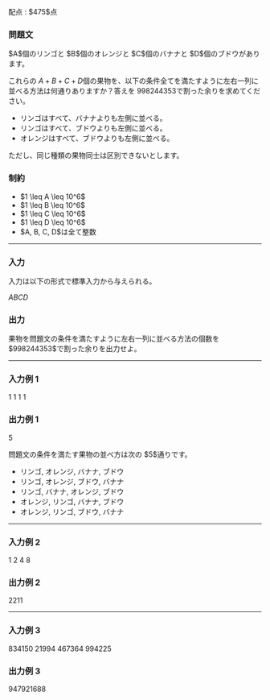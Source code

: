 
<div>

<span>

<span>

<p>
配点 : $475$点
</p>

<div>

<section>

### **問題文**

<p>
$A$個のリンゴと $B$個のオレンジと $C$個のバナナと $D$個のブドウがあります。

これらの $A+B+C+D$個の果物を、以下の条件全てを満たすように左右一列に並べる方法は何通りありますか？答えを $998244353$で割った余りを求めてください。
</p>

<ul>

<li>
リンゴはすべて、バナナよりも左側に並べる。
</li>

<li>
リンゴはすべて、ブドウよりも左側に並べる。
</li>

<li>
オレンジはすべて、ブドウよりも左側に並べる。
</li>

</ul>

<p>
ただし、同じ種類の果物同士は区別できないとします。
</p>

</section>

</div>

<div>

<section>

### **制約**

<ul>

<li>
$1 \leq A \leq 10^6$
</li>

<li>
$1 \leq B \leq 10^6$
</li>

<li>
$1 \leq C \leq 10^6$
</li>

<li>
$1 \leq D \leq 10^6$
</li>

<li>
$A, B, C, D$は全て整数
</li>

</ul>

</section>

</div>

---

<div>

<div>

<section>

### **入力**

<p>
入力は以下の形式で標準入力から与えられる。
</p>

<div>

$A$$B$$C$$D$
</div>

</section>

</div>

<div>

<section>

### **出力**

<p>
果物を問題文の条件を満たすように左右一列に並べる方法の個数を $998244353$で割った余りを出力せよ。
</p>

</section>

</div>

</div>

---

<div>

<section>

### **入力例 1**

<div>

1 1 1 1

</div>

</section>

</div>

<div>

<section>

### **出力例 1**

<div>

5

</div>

<p>
問題文の条件を満たす果物の並べ方は次の $5$通りです。
</p>

<ul>

<li>
リンゴ, オレンジ, バナナ, ブドウ
</li>

<li>
リンゴ, オレンジ, ブドウ, バナナ
</li>

<li>
リンゴ, バナナ, オレンジ, ブドウ
</li>

<li>
オレンジ, リンゴ, バナナ, ブドウ
</li>

<li>
オレンジ, リンゴ, ブドウ, バナナ
</li>

</ul>

</section>

</div>

---

<div>

<section>

### **入力例 2**

<div>

1 2 4 8

</div>

</section>

</div>

<div>

<section>

### **出力例 2**

<div>

2211

</div>

</section>

</div>

---

<div>

<section>

### **入力例 3**

<div>

834150 21994 467364 994225

</div>

</section>

</div>

<div>

<section>

### **出力例 3**

<div>

947921688

</div>

</section>

</div>

</span>

</span>

</div>
